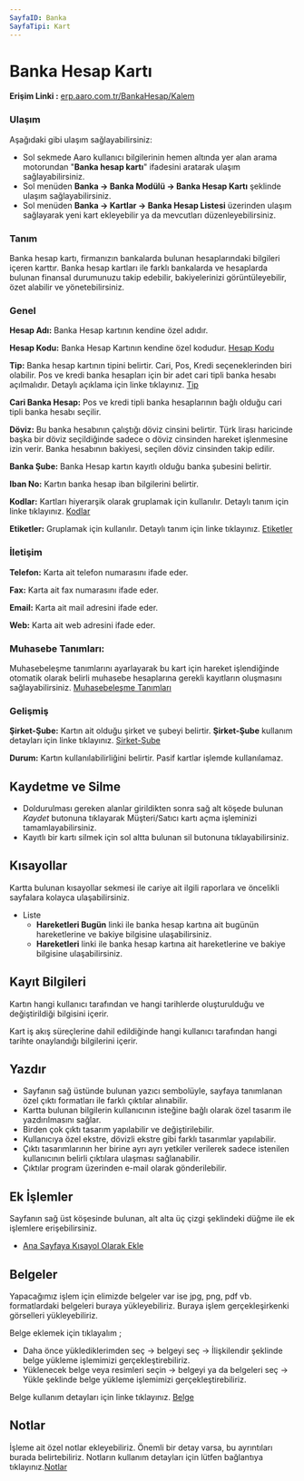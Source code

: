 ```yaml
---
SayfaID: Banka
SayfaTipi: Kart
--- 
```


# Banka Hesap Kartı

**Erişim Linki :** [erp.aaro.com.tr/BankaHesap/Kalem](erp.aaro.com.tr/BankaHesap/Kalem)

### Ulaşım
Aşağıdaki gibi ulaşım sağlayabilirsiniz:

- Sol sekmede Aaro kullanıcı bilgilerinin hemen altında yer alan arama motorundan "**Banka hesap kartı**" ifadesini aratarak ulaşım sağlayabilirsiniz.
- Sol menüden **Banka -> Banka Modülü -> Banka Hesap Kartı** şeklinde ulaşım sağlayabilirsiniz. 
- Sol menüden **Banka -> Kartlar -> Banka Hesap Listesi** üzerinden ulaşım sağlayarak yeni kart ekleyebilir ya da mevcutları düzenleyebilirsiniz.

### Tanım

Banka hesap kartı, firmanızın bankalarda bulunan hesaplarındaki bilgileri içeren karttır. 
Banka hesap kartları ile farklı bankalarda ve hesaplarda bulunan finansal durumunuzu takip edebilir, bakiyelerinizi görüntüleyebilir, özet alabilir ve yönetebilirsiniz.

### Genel

**Hesap Adı:** Banka Hesap kartının kendine özel adıdır.

**Hesap Kodu:** Banka Hesap Kartının kendine özel kodudur. [Hesap Kodu](../TemelOzellikler/KartKodu.md)

**Tip:** Banka hesap kartının tipini belirtir. Cari, Pos, Kredi seçeneklerinden biri olabilir. Pos ve kredi banka hesapları için bir adet cari tipli banka hesabı açılmalıdır.
	Detaylı açıklama için linke tıklayınız. [Tip](../Detaylar/BankaHesapTip.md)

**Cari Banka Hesap:** Pos ve kredi tipli banka hesaplarının bağlı olduğu cari tipli banka hesabı seçilir.

**Döviz:** Bu banka hesabının çalıştığı döviz cinsini belirtir. Türk lirası haricinde başka bir döviz seçildiğinde sadece o döviz cinsinden hareket işlenmesine izin verir. 
Banka hesabının bakiyesi, seçilen döviz cinsinden takip edilir.

**Banka Şube:** Banka Hesap kartın kayıtlı olduğu banka şubesini belirtir.

**Iban No:** Kartın banka hesap iban bilgilerini belirtir.

**Kodlar:** Kartları hiyerarşik olarak gruplamak için kullanılır. Detaylı tanım için linke tıklayınız. [Kodlar](../TemelOzellikler/Kodlar.md)

**Etiketler:** Gruplamak için kullanılır. Detaylı tanım için linke tıklayınız. [Etiketler](../TemelOzellikler/Etiketler.md)

### İletişim

**Telefon:** Karta ait telefon numarasını ifade eder.

**Fax:** Karta ait fax numarasını ifade eder.

**Email:** Karta ait mail adresini ifade eder.

**Web:** Karta ait web adresini ifade eder.

### Muhasebe Tanımları: 

Muhasebeleşme tanımlarını ayarlayarak bu kart için hareket işlendiğinde otomatik olarak belirli muhasebe hesaplarına gerekli kayıtların oluşmasını sağlayabilirsiniz.
[Muhasebeleşme Tanımları](../TemelOzellikler/MuhasebelesmeTanimlari.md)

### Gelişmiş

**Şirket-Şube:** Kartın ait olduğu şirket ve şubeyi belirtir. **Şirket-Şube** kullanım detayları için linke tıklayınız. [Şirket-Şube](../TemelOzellikler/SirketSubeKart.md)

**Durum:** Kartın kullanılabilirliğini belirtir. Pasif kartlar işlemde kullanılamaz.

## Kaydetme ve Silme

- Doldurulması gereken alanlar girildikten sonra sağ alt köşede bulunan *Kaydet* butonuna tıklayarak Müşteri/Satıcı kartı açma işleminizi tamamlayabilirsiniz.
- Kayıtlı bir kartı silmek için sol altta bulunan sil butonuna tıklayabilirsiniz.

## Kısayollar

Kartta bulunan kısayollar sekmesi ile cariye ait ilgili raporlara ve öncelikli sayfalara kolayca ulaşabilirsiniz.

- Liste
    - **Hareketleri Bugün** linki ile banka hesap kartına ait bugünün hareketlerine ve bakiye bilgisine ulaşabilirsiniz.
	- **Hareketleri** linki ile banka hesap kartına ait hareketlerine ve bakiye bilgisine ulaşabilirsiniz.

## Kayıt Bilgileri

Kartın hangi kullanıcı tarafından ve hangi tarihlerde oluşturulduğu ve değiştirildiği bilgisini içerir.

Kart iş akış süreçlerine dahil edildiğinde hangi kullanıcı tarafından hangi tarihte onaylandığı bilgilerini içerir. 

## Yazdır

- Sayfanın sağ üstünde bulunan yazıcı sembolüyle, sayfaya tanımlanan özel çıktı formatları ile farklı çıktılar alınabilir. 
- Kartta bulunan bilgilerin kullanıcının isteğine bağlı olarak özel tasarım ile yazdırılmasını sağlar.
- Birden çok çıktı tasarım yapılabilir ve değiştirilebilir.
- Kullanıcıya özel ekstre, dövizli ekstre gibi farklı tasarımlar yapılabilir.
- Çıktı tasarımlarının her birine  ayrı ayrı yetkiler verilerek sadece istenilen kullanıcının belirli çıktılara ulaşması sağlanabilir.
- Çıktılar program üzerinden e-mail olarak gönderilebilir. 


## Ek İşlemler

 Sayfanın sağ üst köşesinde bulunan, alt alta üç çizgi şeklindeki düğme ile ek işlemlere erişebilirsiniz.








- [Ana Sayfaya Kısayol Olarak Ekle](../TemelOzellikler/KisaYollaraEkleme.md)


## Belgeler

Yapacağımız işlem için elimizde belgeler var ise jpg, png, pdf vb. formatlardaki belgeleri buraya yükleyebiliriz.
Buraya işlem gerçekleşirkenki görselleri yükleyebiliriz.

Belge eklemek için tıklayalım ;

- Daha önce yüklediklerimden seç -> belgeyi seç -> İlişkilendir şeklinde belge yükleme işlemimizi gerçekleştirebiliriz.
- Yüklenecek belge veya resimleri seçin -> belgeyi ya da belgeleri seç -> Yükle şeklinde belge yükleme işlemimizi gerçekleştirebiliriz.

Belge kullanım detayları için linke tıklayınız. [Belge](../TemelOzellikler/Belgeler.md)

## Notlar 

İşleme ait özel notlar ekleyebiliriz. Önemli bir detay varsa, bu ayrıntıları burada belirtebiliriz. Notların kullanım detayları için lütfen bağlantıya tıklayınız.[Notlar](../TemelOzellikler/Notlar.md)

